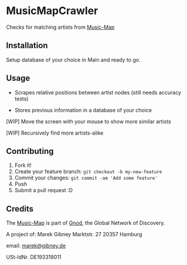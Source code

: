 # MusicMapCrawler

Checks for matching artists from <a href="http://www.music-map.com/">Music-Map</a>

## Installation

Setup database of your choice in Main and ready to go.

## Usage

- Scrapes relative positions between artist nodes (still needs accuracy tests)

- Stores previous information in a database of your choice

[WIP] Move the screen with your mouse to show more similar artists

[WIP] Recursively find more artists-alike


## Contributing

1. Fork it!
2. Create your feature branch: `git checkout -b my-new-feature`
3. Commit your changes: `git commit -am 'Add some feature'`
4. Push
5. Submit a pull request :D

## Credits

The <a href="http://www.music-map.com/">Music-Map</a> is part of <a href="http://www.gnod.com/">Gnod</a>, the Global Network of Discovery.

A project of:
Marek Gibney
Marktstr. 27
20357 Hamburg

email: marek@gibney.de

USt-IdNr. DE193318011 
